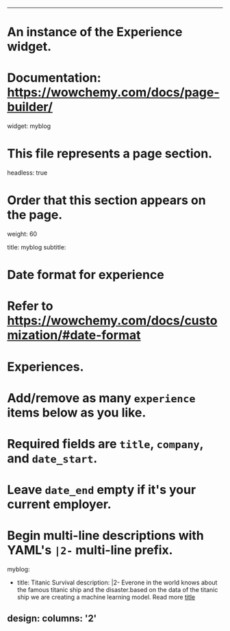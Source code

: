 
---
# An instance of the Experience widget.
# Documentation: https://wowchemy.com/docs/page-builder/
widget: myblog

# This file represents a page section.
headless: true

# Order that this section appears on the page.
weight: 60

title: myblog
subtitle:

# Date format for experience
#   Refer to https://wowchemy.com/docs/customization/#date-format


# Experiences.
#   Add/remove as many `experience` items below as you like.
#   Required fields are `title`, `company`, and `date_start`.
#   Leave `date_end` empty if it's your current employer.
#   Begin multi-line descriptions with YAML's `|2-` multi-line prefix.
myblog:
  - title: Titanic Survival
   description: |2-  Everone in the world knows about the famous titanic ship and the disaster.based on the data of the titanic ship we are creating a machine learning model. Read more [title](https://medium.com/@penintinarender/prediciting-the-survival-of-titanic-disaster-87f0cbc6e32f)    
        
        
  
design:
  columns: '2'
---
